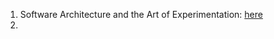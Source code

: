 1. Software Architecture and the Art of Experimentation: [here](https://www.infoq.com/articles/architecture-experimentation)
2. 
